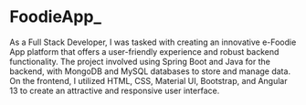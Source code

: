 # FoodieApp_

As a Full Stack Developer, I was tasked with creating an innovative e-Foodie App platform that offers a user-friendly experience and robust backend functionality. The project involved using Spring Boot and Java for the backend, with MongoDB and MySQL databases to store and manage data. On the frontend, I utilized HTML, CSS, Material UI, Bootstrap, and Angular 13 to create an attractive and responsive user interface.
